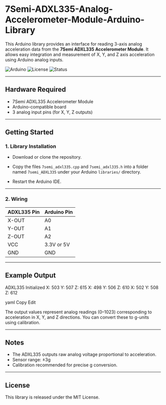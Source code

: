 # 7Semi-ADXL335-Analog-Accelerometer-Module-Arduino-Library

This Arduino library provides an interface for reading 3-axis analog acceleration data from the **7Semi ADXL335 Accelerometer Module**. It allows easy integration and measurement of X, Y, and Z axis acceleration using Arduino analog inputs.

![Arduino](https://img.shields.io/badge/platform-arduino-blue.svg)
![License](https://img.shields.io/badge/license-MIT-green.svg)
![Status](https://img.shields.io/badge/status-active-brightgreen.svg)

---

## Hardware Required

- 7Semi ADXL335 Accelerometer Module  
- Arduino-compatible board  
- 3 analog input pins (for X, Y, Z outputs)  

---

## Getting Started

### 1. Library Installation

- Download or clone the repository.

- Copy the files `7semi_adxl335.cpp` and `7semi_adxl335.h` into a folder named `7semi_ADXL335` under your Arduino `libraries/` directory.

- Restart the Arduino IDE.

---

### 2. Wiring

| ADXL335 Pin | Arduino Pin |
|-------------|-------------|
| X-OUT       | A0          |
| Y-OUT       | A1          |
| Z-OUT       | A2          |
| VCC         | 3.3V or 5V  |
| GND         | GND         |

---

## Example Output

ADXL335 Initialized
X: 503 Y: 507 Z: 615
X: 498 Y: 506 Z: 610
X: 502 Y: 508 Z: 612

yaml
Copy
Edit

The output values represent analog readings (0–1023) corresponding to acceleration in X, Y, and Z directions. You can convert these to g-units using calibration.

---

## Notes

- The ADXL335 outputs raw analog voltage proportional to acceleration.
- Sensor range: ±3g
- Calibration recommended for precise g conversion.

---

## License

This library is released under the MIT License.
